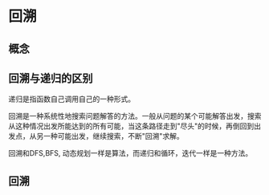 # 回溯
## 概念

## 回溯与递归的区别
递归是指函数自己调用自己的一种形式。

回溯是一种系统性地搜索问题解答的方法。一般从问题的某个可能解答出发，搜索从这种情况出发所能达到的所有可能，当这条路径走到"尽头"的时候，再倒回到出发点，从另一种可能出发，继续搜索，不断"回溯"求解。

回溯和DFS,BFS, 动态规划一样是算法，而递归和循环，迭代一样是一种方法。
## 回溯

